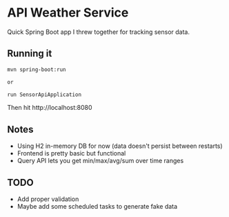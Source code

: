 # API Weather Service

Quick Spring Boot app I threw together for tracking sensor data.

## Running it
```bash
mvn spring-boot:run

or 

run SensorApiApplication
```

Then hit http://localhost:8080

## Notes
- Using H2 in-memory DB for now (data doesn't persist between restarts)
- Frontend is pretty basic but functional
- Query API lets you get min/max/avg/sum over time ranges

## TODO
- Add proper validation
- Maybe add some scheduled tasks to generate fake data
